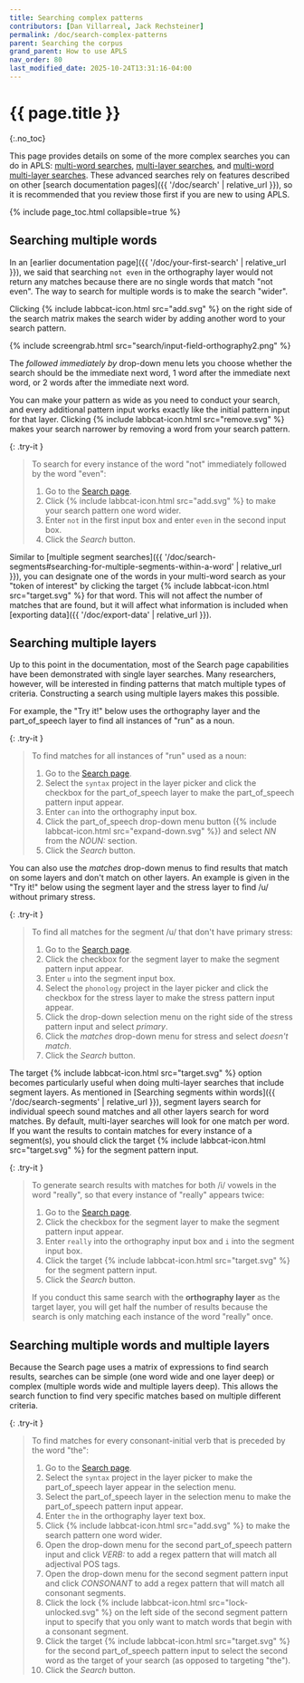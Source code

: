 ```yaml
---
title: Searching complex patterns
contributors: [Dan Villarreal, Jack Rechsteiner]
permalink: /doc/search-complex-patterns
parent: Searching the corpus
grand_parent: How to use APLS
nav_order: 80
last_modified_date: 2025-10-24T13:31:16-04:00
---
```


# {{ page.title }}
{:.no_toc}

This page provides details on some of the more complex searches you can do in APLS: [multi-word searches](#searching-multiple-words), [multi-layer searches](#searching-multiple-words), and [multi-word multi-layer searches](#searching-multiple-words-and-multiple-layers).
These advanced searches rely on features described on other [search documentation pages]({{ '/doc/search' | relative_url }}), so it is recommended that you review those first if you are new to using APLS.

{% include page_toc.html collapsible=true %}

## Searching multiple words

In an [earlier documentation page]({{ '/doc/your-first-search' | relative_url }}), we said that searching `not even` in the <span class="layer">orthography</span> layer would not return any matches because there are no single words that match "not even".
The way to search for multiple words is to make the search "wider".

Clicking {% include labbcat-icon.html src="add.svg" %} on the right side of the search matrix makes the search wider by adding another word to your search pattern.

{% include screengrab.html src="search/input-field-orthography2.png" %}

The *followed immediately by* drop-down menu lets you choose whether the search should be the immediate next word, 1 word after the immediate next word, or 2 words after the immediate next word.

You can make your pattern as wide as you need to conduct your search, and every additional pattern input works exactly like the initial pattern input for that layer.
Clicking {% include labbcat-icon.html src="remove.svg" %} makes your search narrower by removing a word from your search pattern.

{: .try-it }
> To search for every instance of the word "not" immediately followed by the word "even":
> 1. Go to the [<span class="apls-page">Search</span> page](https://apls.pitt.edu/labbcat/search).
> 1. Click {% include labbcat-icon.html src="add.svg" %} to make your search pattern one word wider.
> 1. Enter `not` in the first input box and enter `even` in the second input box.
> 1. Click the _Search_ button.

Similar to [multiple segment searches]({{ '/doc/search-segments#searching-for-multiple-segments-within-a-word' | relative_url }}), you can designate one of the words in your multi-word search as your "token of interest" by clicking the target {% include labbcat-icon.html src="target.svg" %} for that word.
This will not affect the number of matches that are found, but it will affect what information is included when [exporting data]({{ '/doc/export-data' | relative_url }}).

## Searching multiple layers

Up to this point in the documentation, most of the <span class="apls-page">Search</span> page capabilities have been demonstrated with single layer searches.
Many researchers, however, will be interested in finding patterns that match multiple types of criteria.
Constructing a search using multiple layers makes this possible.

For example, the "Try it!" below uses the <span class="layer">orthography</span> layer and the <span class="layer">part_of_speech</span> layer to find all instances of "run" as a noun.

{: .try-it }
> To find matches for all instances of "run" used as a noun:
> 1. Go to the [<span class="apls-page">Search</span> page](https://apls.pitt.edu/labbcat/search).
> 1. Select the `syntax` project in the layer picker and click the checkbox for the <span class="layer">part_of_speech</span> layer to make the part_of_speech pattern input appear.
> 1. Enter `can` into the orthography input box. 
> 1. Click the part_of_speech drop-down menu button ({% include labbcat-icon.html src="expand-down.svg" %}) and select _NN_ from the _NOUN:_ section.
> 1. Click the _Search_ button.

You can also use the _matches_ drop-down menus to find results that match on some layers and don't match on other layers.
An example is given in the "Try it!" below using the <span class="layer">segment</span> layer and the <span class="layer">stress</span> layer to find /u/ without primary stress.

{: .try-it }
> To find all matches for the segment /u/ that don't have primary stress:
> 1. Go to the [<span class="apls-page">Search</span> page](https://apls.pitt.edu/labbcat/search).
> 1. Click the checkbox for the <span class="layer">segment</span> layer to make the segment pattern input appear.
> 1. Enter `u` into the segment input box.
> 1. Select the `phonology` project in the layer picker and click the checkbox for the <span class="layer">stress</span> layer to make the stress pattern input appear.
> 1. Click the drop-down selection menu on the right side of the stress pattern input and select _primary_.
> 1. Click the _matches_ drop-down menu for stress and select _doesn't match_.
> 1. Click the _Search_ button.

The target {% include labbcat-icon.html src="target.svg" %} option becomes particularly useful when doing multi-layer searches that include segment layers.
As mentioned in [Searching segments within words]({{ '/doc/search-segments' | relative_url }}), segment layers search for individual speech sound matches and all other layers search for word matches.
By default, multi-layer searches will look for one match per word.
If you want the results to contain matches for every instance of a segment(s), you should click the target {% include labbcat-icon.html src="target.svg" %} for the segment pattern input.

{: .try-it }
> To generate search results with matches for both /i/ vowels in the word "really", so that every instance of "really" appears twice:
> 1. Go to the [<span class="apls-page">Search</span> page](https://apls.pitt.edu/labbcat/search).
> 1. Click the checkbox for the <span class="layer">segment</span> layer to make the segment pattern input appear.
> 1. Enter `really` into the orthography input box and `i` into the segment input box.
> 1. Click the target {% include labbcat-icon.html src="target.svg" %} for the segment pattern input.
> 1. Click the _Search_ button.
>
> If you conduct this same search with the __orthography layer__ as the target layer, you will get half the number of results because the search is only matching each instance of the word "really" once.

## Searching multiple words and multiple layers

Because the <span class="apls-page">Search</span> page uses a matrix of expressions to find search results, searches can be simple (one word wide and one layer deep) or complex (multiple words wide and multiple layers deep).
This allows the search function to find very specific matches based on multiple different criteria.

{: .try-it }
> To find matches for every consonant-initial verb that is preceded by the word "the":
> 1. Go to the [<span class="apls-page">Search</span> page](https://apls.pitt.edu/labbcat/search).
> 1. Select the `syntax` project in the layer picker to make the <span class="layer">part_of_speech</span> layer appear in the selection menu.
> 1. Select the <span class="layer">part_of_speech</span> layer in the selection menu to make the <span class="layer">part_of_speech</span> pattern input appear.
> 1. Enter `the` in the orthography layer text box.
> 1. Click {% include labbcat-icon.html src="add.svg" %} to make the search pattern one word wider.
> 1. Open the drop-down menu for the second part_of_speech pattern input and click _VERB:_ to add a regex pattern that will match all adjectival POS tags.
> 1. Open the drop-down menu for the second segment pattern input and click _CONSONANT_ to add a regex pattern that will match all consonant segments.
> 1. Click the lock {% include labbcat-icon.html src="lock-unlocked.svg" %} on the left side of the second segment pattern input to specify that you only want to match words that begin with a consonant segment.
> 1. Click the target {% include labbcat-icon.html src="target.svg" %} for the second part_of_speech pattern input to select the second word as the target of your search (as opposed to targeting "the").
> 1. Click the _Search_ button.
